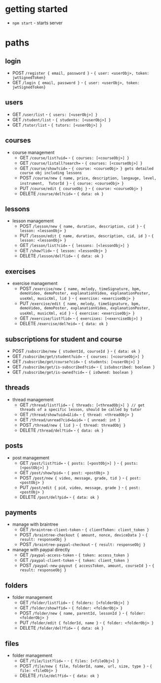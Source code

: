 # getting started
- `npm start` - starts server

# paths
## login
- POST `/register { email, password }` - `{ user: <userObj>, token: jwtSignedToken}`
- GET `/login { email, password }` - `{ user: <userObj>, token: jwtSignedToken}`

## users
- GET `/user/list` - `{ users: [<userObj>] }`
- GET `/student/list` - `{ students: [<userObj>] }`
- GET `/tutor/list` - `{ tutors: [<userObj>] }`

## courses
- course management
  - GET `/course/list?uid=` - `{ courses: [<courseObj>] }`
  - GET `/course/listall?search=` - `{ courses: [<courseObj>] }`
  - GET `/course/show?cid=` - `{ course: <courseObj> } gets detailed course obj including lessons`
  - POST `/course/new { name, price, description, langauge, level, instrument,  TutorId }` - `{ course: <courseObj> }`
  - PUT `/course/edit { courseObj }` - `{ course: <courseObj> }`
  - DELETE `/course/del?cid=` - `{ data: ok }`

## lessons
- lesson management
  - POST `/lesson/new { name, duration, description, cid }` - `{ lesson: <lessonObj> }`
  - PUT `/lesson/edit { name, duration, description, cid, id }` - `{ lesson: <lessonObj> }`
  - GET `/lesson/list?cid=` - `{ lessons: [<lessonObj>] }`
  - GET `/show?lid=` - `{ lesson: <lessonObj> }`
  - DELETE `/lesson/del?lid=` - `{ data: ok }`

## exercises
- exercise management
  - POST `/exercise/new { name, melody, timeSignature, bpm, demoVideo, demoPoster, explanationVideo, explanationPoster, useXml, musicXml, lid }` - `{ exercise: <exerciseObj> }`
  - PUT `/exercise/edit { name, melody, timeSignature, bpm, demoVideo, demoPoster, explanationVideo, explanationPoster, useXml, musicXml, eid }` - `{ exercise: <exerciseObj> }`
  - GET `/exercise/list?lid=` - `{ exercises: [<exerciseObj>] }`
  - DELETE `/exercise/del?eid=` - `{ data: ok }`

## subscriptions for student and course
- POST `/subscribe/new { studentId, courseId }` - `{ data: ok }`
- GET `/subscribe/get/student?uid=` - `{ courses: [<courseObj>] }`
- GET `/subscribe/get/course?cid=` - `{ students: [<userObj>] }`
- GET `/subscribe/get/is-subscribed?cid=` - `{ isSubscribed: boolean }`
- GET `/subscribe/get/is-owned?cid=` - `{ isOwned: boolean }`

## threads
- thread management
  - GET `/thread/list?lid=` - `{ threads: [<threadObj>] } // get threads of a specific lesson, should be called by tutor`
  - GET `/thread/show?uid=&lid=` - `{ thread: <threadObj> }`
  - GET `/thread/unread?cid=&uid=` - `{ unread: int }`
  - POST `/thread/new { lid }` - `{ thread: threadObj }`
  - DELETE `/thread/del?tid=` - `{ data: ok }`

## posts
- post management
  - GET `/post/list?tid=` - `{ posts: [<postObj>] }` - `{ posts: [<postObj>] }`
  - GET `/post/show?pid=` - `{ post: <postObj> }`
  - POST `/post/new { video, message, grade, tid }` - `{ post: <postObj> }`
  - PUT `/post/edit { pid, video, message, grade }` - `{ post: <postObj> }`
  - DELETE `/post/del?pid=` - `{ data: ok }`

## payments
- manage with braintree
  - GET `/braintree-client-token` - `{ clientToken: client_token }`
  - POST `/braintree-checkout { amount, nonce, deviceData }` - `{ result: responseObj }`
  - POST `/braintree-paypal-checkout` - `{ result: responseObj }`
- manage with paypal directly
  - GET `/paypal-access-token` - `{ token: access_token }`
  - GET `/paypal-client-token` - `{ token: client_token }`
  - POST `/paypal-new-payout { accessToken, amount, courseId }` - `{ result: responseObj }`

## folders
- folder management
  - GET `/folder/list?lid=` - `{ folders: [<folderObj>] }`
  - GET `/folder/show?fid=` - `{ folder: <folderObj> }`
  - POST `/folder/new { name, parentId, lessonId }` - `{ folder: <folderObj> }`
  - PUT `/folder/edit { folderId, name }` - `{ folder: <folderObj> }`
  - DELETE `/folder/del?fid=` - `{ data: ok }`

## files
- folder management
  - GET `/file/list?lid=` - - `{ files: [<fileObj>] }`
  - POST `/file/new { file, folderId, name, url, size, type }` - `{ file: <fileObj> }`
  - DELETE `/file/del?fid=` - `{ data: ok }`